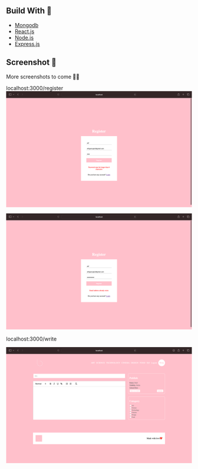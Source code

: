 ## Build With 🔨

- [Mongodb](https://www.mongodb.com)
- [React.js](https://react.dev)
- [Node.js](https://nodejs.org/en)
- [Express.js](https://expressjs.com)


  
## Screenshot 📸

More screenshots to come 🏃‍♀️

localhost:3000/register
![Uygulama Ekran Görüntüsü](https://github.com/elifgazioglu/blog-app-react/blob/main/client/screenshots/Ekran%20Resmi%202023-04-04%2001.40.15.png?raw=true)

![Uygulama Ekran Görüntüsü](https://github.com/elifgazioglu/blog-app-react/blob/main/client/screenshots/Ekran%20Resmi%202023-04-04%2001.40.55.png?raw=true)

localhost:3000/write

![Uygulama Ekran Görüntüsü](https://github.com/elifgazioglu/blog-app-react/blob/main/client/screenshots/Ekran%20Resmi%202023-04-05%2022.14.48.png?raw=true
)

  
